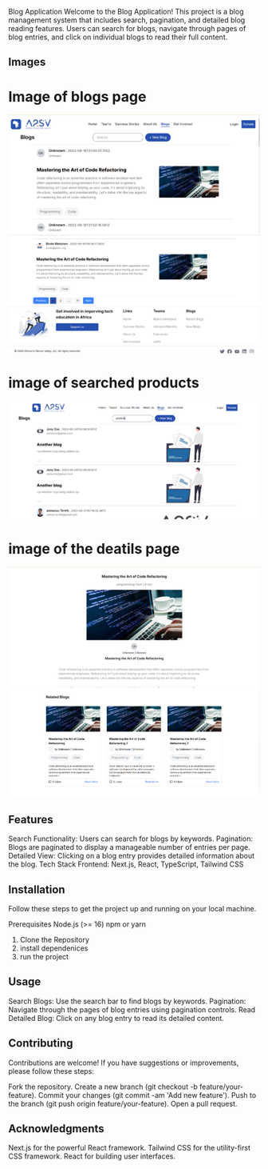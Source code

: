 Blog Application
Welcome to the Blog Application! This project is a blog management system that includes search, pagination, and detailed blog reading features. Users can search for blogs, navigate through pages of blog entries, and click on individual blogs to read their full content.


## Images
# Image of blogs page
![Alt text](public/screenshot/blogs.png)
![Alt text](public/screenshot/blogs2.png)

# image of searched products

![Alt text](public/screenshot/blogsearch.png)

# image of the deatils page

![Alt text](public/screenshot/detail.png)
![Alt text](public/screenshot/detail2.png)



## Features
Search Functionality: Users can search for blogs by keywords.
Pagination: Blogs are paginated to display a manageable number of entries per page.
Detailed View: Clicking on a blog entry provides detailed information about the blog.
Tech Stack
Frontend: Next.js, React, TypeScript, Tailwind CSS
## Installation
Follow these steps to get the project up and running on your local machine.

Prerequisites
Node.js (>= 16)
npm or yarn

1. Clone the Repository
2. install dependenices
3. run the project

## Usage
Search Blogs: Use the search bar to find blogs by keywords.
Pagination: Navigate through the pages of blog entries using pagination controls.
Read Detailed Blog: Click on any blog entry to read its detailed content.
## Contributing

Contributions are welcome! If you have suggestions or improvements, please follow these steps:

Fork the repository.
Create a new branch (git checkout -b feature/your-feature).
Commit your changes (git commit -am 'Add new feature').
Push to the branch (git push origin feature/your-feature).
Open a pull request.

## Acknowledgments
Next.js for the powerful React framework.
Tailwind CSS for the utility-first CSS framework.
React for building user interfaces.